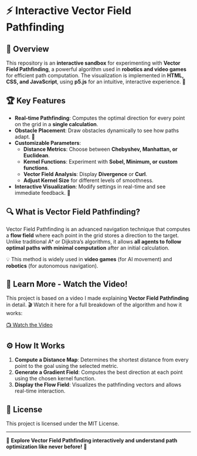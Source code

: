# ⚡ Interactive Vector Field Pathfinding

## 📌 Overview
This repository is an **interactive sandbox** for experimenting with **Vector Field Pathfinding**, a powerful algorithm used in **robotics and video games** for efficient path computation. The visualization is implemented in **HTML, CSS, and JavaScript**, using **p5.js** for an intuitive, interactive experience. 🚀

## 🏆 Key Features
- **Real-time Pathfinding**: Computes the optimal direction for every point on the grid in a **single calculation**.
- **Obstacle Placement**: Draw obstacles dynamically to see how paths adapt. 🧱
- **Customizable Parameters**:
  - **Distance Metrics**: Choose between **Chebyshev, Manhattan, or Euclidean**.
  - **Kernel Functions**: Experiment with **Sobel, Minimum, or custom functions**.
  - **Vector Field Analysis**: Display **Divergence** or **Curl**.
  - **Adjust Kernel Size** for different levels of smoothness.
- **Interactive Visualization**: Modify settings in real-time and see immediate feedback. 🎨

## 🔍 What is Vector Field Pathfinding?
Vector Field Pathfinding is an advanced navigation technique that computes a **flow field** where each point in the grid stores a direction to the target. Unlike traditional A* or Dijkstra’s algorithms, it allows **all agents to follow optimal paths with minimal computation** after an initial calculation.

💡 This method is widely used in **video games** (for AI movement) and **robotics** (for autonomous navigation).

## 🎥 Learn More - Watch the Video!
This project is based on a video I made explaining **Vector Field Pathfinding** in detail. 🎬 Watch it here for a full breakdown of the algorithm and how it works:

[📺 Watch the Video](https://www.youtube.com/watch?v=ZJZu3zLMYAc&t=6s)


## ⚙️ How It Works
1. **Compute a Distance Map**: Determines the shortest distance from every point to the goal using the selected metric.
2. **Generate a Gradient Field**: Computes the best direction at each point using the chosen kernel function.
3. **Display the Flow Field**: Visualizes the pathfinding vectors and allows real-time interaction.

## 📜 License
This project is licensed under the MIT License.

---

🚀 **Explore Vector Field Pathfinding interactively and understand path optimization like never before!** 🧭
